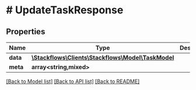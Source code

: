 # # UpdateTaskResponse

## Properties

Name | Type | Description | Notes
------------ | ------------- | ------------- | -------------
**data** | [**\Stackflows\Clients\Stackflows\Model\TaskModel**](TaskModel.md) |  | [optional]
**meta** | **array<string,mixed>** |  | [optional]

[[Back to Model list]](../../README.md#models) [[Back to API list]](../../README.md#endpoints) [[Back to README]](../../README.md)
